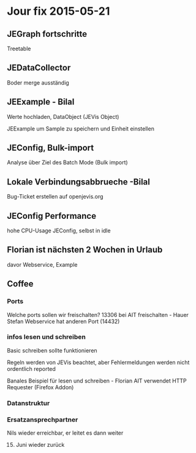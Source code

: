 # Jour fix 2015-05-21

## JEGraph fortschritte
Treetable

## JEDataCollector
Boder merge ausständig

## JEExample - Bilal
Werte hochladen, DataObject (JEVis Object)

JEExample um Sample zu speichern und Einheit einstellen

## JEConfig, Bulk-import
Analyse über Ziel des Batch Mode (Bulk import)


## Lokale Verbindungsabbrueche -Bilal
Bug-Ticket erstellen auf openjevis.org

## JEConfig Performance
hohe CPU-Usage JEConfig, selbst in idle

## Florian ist nächsten 2 Wochen in Urlaub
davor Webservice, Example

## Coffee
### Ports
Welche ports sollen wir freischalten?
13306 bei AIT freischalten - Hauer Stefan
Webservice hat anderen Port (14432)



### infos lesen und schreiben
Basic schreiben sollte funktionieren

Regeln werden von JEVis beachtet, aber Fehlermeldungen werden nicht ordentlich reported

Banales Beispiel für lesen und schreiben - Florian
AIT verwendet HTTP Requester (Firefox Addon)

### Datanstruktur

### Ersatzansprechpartner
Nils wieder erreichbar, er leitet es dann weiter

 15. Juni wieder zurück
